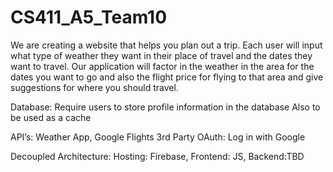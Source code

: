﻿# CS411_A5_Team10
 
We are creating a website that helps you plan out a trip. Each user will input what type of weather they want in their place of travel and the dates they want to travel. Our application will factor in the weather in the area for the dates you want to go and also the flight price for flying to that area and give suggestions for where you should travel. 

Database: Require users to store profile information in the database
Also to be used as a cache

API’s: Weather App, Google Flights
3rd Party OAuth: Log in with Google

Decoupled Architecture: Hosting: Firebase, Frontend: JS, Backend:TBD
